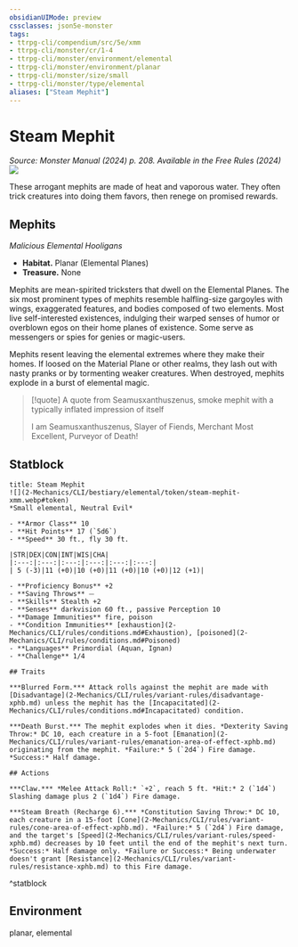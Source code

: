 ```yaml
---
obsidianUIMode: preview
cssclasses: json5e-monster
tags:
- ttrpg-cli/compendium/src/5e/xmm
- ttrpg-cli/monster/cr/1-4
- ttrpg-cli/monster/environment/elemental
- ttrpg-cli/monster/environment/planar
- ttrpg-cli/monster/size/small
- ttrpg-cli/monster/type/elemental
aliases: ["Steam Mephit"]
---
```

# Steam Mephit
*Source: Monster Manual (2024) p. 208. Available in the Free Rules (2024)*  
![](2-Mechanics/CLI/bestiary/elemental/img/smoke-and-steam-mephits.webp#right)

These arrogant mephits are made of heat and vaporous water. They often trick creatures into doing them favors, then renege on promised rewards.

## Mephits

*Malicious Elemental Hooligans*

- **Habitat.** Planar (Elemental Planes)  
- **Treasure.** None  

Mephits are mean-spirited tricksters that dwell on the Elemental Planes. The six most prominent types of mephits resemble halfling-size gargoyles with wings, exaggerated features, and bodies composed of two elements. Most live self-interested existences, indulging their warped senses of humor or overblown egos on their home planes of existence. Some serve as messengers or spies for genies or magic-users.

Mephits resent leaving the elemental extremes where they make their homes. If loosed on the Material Plane or other realms, they lash out with nasty pranks or by tormenting weaker creatures. When destroyed, mephits explode in a burst of elemental magic.

> [!quote] A quote from Seamusxanthuszenus, smoke mephit with a typically inflated impression of itself  
> 
> I am Seamusxanthuszenus, Slayer of Fiends, Merchant Most Excellent, Purveyor of Death!


## Statblock

```ad-statblock
title: Steam Mephit
![](2-Mechanics/CLI/bestiary/elemental/token/steam-mephit-xmm.webp#token)
*Small elemental, Neutral Evil*

- **Armor Class** 10 
- **Hit Points** 17 (`5d6`) 
- **Speed** 30 ft., fly 30 ft.

|STR|DEX|CON|INT|WIS|CHA|
|:---:|:---:|:---:|:---:|:---:|:---:|
| 5 (-3)|11 (+0)|10 (+0)|11 (+0)|10 (+0)|12 (+1)|

- **Proficiency Bonus** +2
- **Saving Throws** ⏤
- **Skills** Stealth +2
- **Senses** darkvision 60 ft., passive Perception 10
- **Damage Immunities** fire, poison
- **Condition Immunities** [exhaustion](2-Mechanics/CLI/rules/conditions.md#Exhaustion), [poisoned](2-Mechanics/CLI/rules/conditions.md#Poisoned)
- **Languages** Primordial (Aquan, Ignan)
- **Challenge** 1/4

## Traits

***Blurred Form.*** Attack rolls against the mephit are made with [Disadvantage](2-Mechanics/CLI/rules/variant-rules/disadvantage-xphb.md) unless the mephit has the [Incapacitated](2-Mechanics/CLI/rules/conditions.md#Incapacitated) condition.

***Death Burst.*** The mephit explodes when it dies. *Dexterity Saving Throw:* DC 10, each creature in a 5-foot [Emanation](2-Mechanics/CLI/rules/variant-rules/emanation-area-of-effect-xphb.md) originating from the mephit. *Failure:* 5 (`2d4`) Fire damage. *Success:* Half damage.

## Actions

***Claw.*** *Melee Attack Roll:* `+2`, reach 5 ft. *Hit:* 2 (`1d4`) Slashing damage plus 2 (`1d4`) Fire damage.

***Steam Breath (Recharge 6).*** *Constitution Saving Throw:* DC 10, each creature in a 15-foot [Cone](2-Mechanics/CLI/rules/variant-rules/cone-area-of-effect-xphb.md). *Failure:* 5 (`2d4`) Fire damage, and the target's [Speed](2-Mechanics/CLI/rules/variant-rules/speed-xphb.md) decreases by 10 feet until the end of the mephit's next turn. *Success:* Half damage only. *Failure or Success:* Being underwater doesn't grant [Resistance](2-Mechanics/CLI/rules/variant-rules/resistance-xphb.md) to this Fire damage.
```
^statblock

## Environment

planar, elemental
